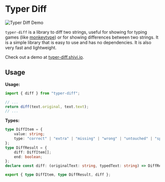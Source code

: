 # Typer Diff

![Typer Diff Demo](https://typer-diff.vercel.app/demo.png)

`typer-diff` is a library to diff two strings, useful for showing for typing games (like [monkeytype](https://monkeytype.com/)) or for showing differences between two strings. It is a simple library that is easy to use and has no dependencies. It is also very fast and lightweight.

Check out a demo at [typer-diff.shivi.io](https://typer-diff.vercel.app/).
## Usage

**Usage:**

```typescript
import { diff } from "typer-diff";

// ...
return diff(text.original, text.text);
// ...
```

**Types:**

```typescript
type DiffItem = {
    value: string;
    type: "correct" | "extra" | "missing" | "wrong" | "untouched" | "spacer";
};
type DiffResult = {
    diff: DiffItem[];
    end: boolean;
};
declare const diff: (originalText: string, typedText: string) => DiffResult;

export { type DiffItem, type DiffResult, diff };
```